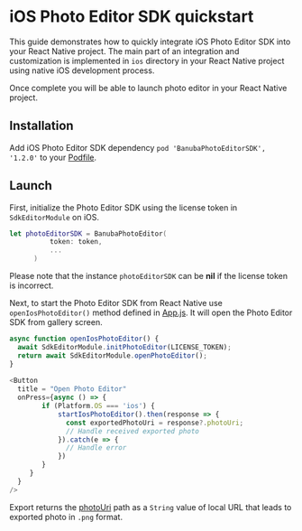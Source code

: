# iOS Photo Editor SDK quickstart

This guide demonstrates how to quickly integrate iOS Photo Editor SDK into your React Native project.
The main part of an integration and customization is implemented in ```ios``` directory
in your React Native project using native iOS development process.

Once complete you will be able to launch photo editor in your React Native project.

## Installation

Add iOS Photo Editor SDK dependency ```pod 'BanubaPhotoEditorSDK', '1.2.0'``` to your [Podfile](../ios/Podfile).

## Launch
First, initialize the Photo Editor SDK using the license token in ```SdkEditorModule``` on iOS.
```swift
let photoEditorSDK = BanubaPhotoEditor(
          token: token,
          ...
      )
```
Please note that the instance ```photoEditorSDK``` can be **nil** if the license token is incorrect.

Next, to start the Photo Editor SDK from React Native use ```openIosPhotoEditor()``` method defined in [App.js](../App.js#L34).
It will open the Photo Editor SDK from gallery screen.
```javascript
async function openIosPhotoEditor() {
  await SdkEditorModule.initPhotoEditor(LICENSE_TOKEN);
  return await SdkEditorModule.openPhotoEditor();
}
       
<Button
  title = "Open Photo Editor"
  onPress={async () => {
		if (Platform.OS === 'ios') {
			startIosPhotoEditor().then(response => {
			  const exportedPhotoUri = response?.photoUri;
			  // Handle received exported photo
			}).catch(e => {
			  // Handle error
			})
		} 
     }
  }
/>
 ```
Export returns the [photoUri](../App.js#L92) path as a ```String``` value of local URL that leads to exported photo in ```.png``` format.